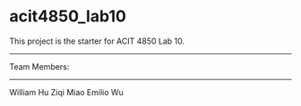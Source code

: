 # acit4850_lab10
This project is the starter for ACIT 4850 Lab 10.

*************
Team Members:
*************

William Hu
Ziqi Miao
Emilio Wu
